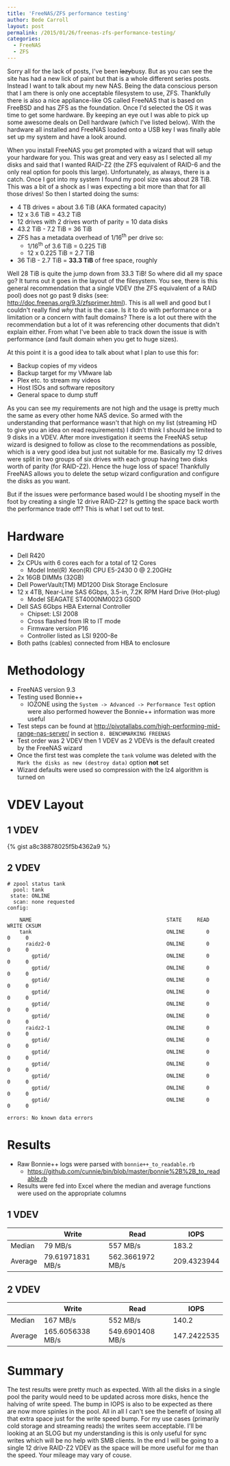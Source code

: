 ```yaml
---
title: 'FreeNAS/ZFS performance testing'
author: Bede Carroll
layout: post
permalink: /2015/01/26/freenas-zfs-performance-testing/
categories:
  - FreeNAS
  - ZFS
---
```

Sorry all for the lack of posts, I've been ~~lazy~~busy. But as you can see the site has had a new lick of paint but that is a whole different series posts. Instead I want to talk about my new NAS. Being the data conscious person that I am there is only one acceptable filesystem to use, ZFS. Thankfully there is also a nice appliance-like OS called FreeNAS that is based on FreeBSD and has ZFS as the foundation. Once I'd selected the OS it was time to get some hardware. By keeping an eye out I was able to pick up some awesome deals on Dell hardware (which I've listed below). With the hardware all installed and FreeNAS loaded onto a USB key I was finally able set up my system and have a look around.

When you install FreeNAS you get prompted with a wizard that will setup your hardware for you. This was great and very easy as I selected all my disks and said that I wanted RAID-Z2 (the ZFS equivalent of RAID-6 and the only real option for pools this large). Unfortunately, as always, there is a catch. Once I got into my system I found my pool size was about 28 TiB. This was a bit of a shock as I was expecting a bit more than that for all those drives! So then I started doing the sums:

* 4 TB drives = about 3.6 TiB (AKA formated capacity)
* 12 x 3.6 TiB = 43.2 TiB
* 12 drives with 2 drives worth of parity = 10 data disks
* 43.2 TiB - 7.2 TiB = 36 TiB
* ZFS has a metadata overhead of 1/16<sup>th</sup> per drive so:
  * 1/16<sup>th</sup> of 3.6 TiB = 0.225 TiB
  * 12 x 0.225 TiB = 2.7 TiB
* 36 TiB - 2.7 TiB = **33.3 TiB** of free space, roughly

Well 28 TiB is quite the jump down from 33.3 TiB! So where did all my space go? It turns out it goes in the layout of the filesystem. You see, there is this general recommendation that a single VDEV (the ZFS equivalent of a RAID pool) does not go past 9 disks (see: http://doc.freenas.org/9.3/zfsprimer.html). This is all well and good but I couldn't really find *why* that is the case. Is it to do with performance or a limitation or a concern with fault domains? There is a lot out there with the recommendation but a lot of it was referencing other documents that didn't explain either. From what I've been able to track down the issue is with performance (and fault domain when you get to huge sizes).

At this point it is a good idea to talk about what I plan to use this for:

* Backup copies of my videos
* Backup target for my VMware lab
* Plex etc. to stream my videos
* Host ISOs and software repository
* General space to dump stuff

As you can see my requirements are not high and the usage is pretty much the same as every other home NAS device. So armed with the understanding that performance wasn't that high on my list (streaming HD to give you an idea on read requirements) I didn't think I should be limited to 9 disks in a VDEV. After more investigation it seems the FreeNAS setup wizard is designed to follow as close to the recommendations as possible, which is a very good idea but just not suitable for me. Basically my 12 drives were split in two groups of six drives with each group having two disks worth of parity (for RAID-Z2). Hence the huge loss of space! Thankfully FreeNAS allows you to delete the setup wizard configuration and configure the disks as you want.

But if the issues were performance based would I be shooting myself in the foot by creating a single 12 drive RAID-Z2? Is getting the space back worth the performance trade off? This is what I set out to test.

# Hardware
* Dell R420
* 2x CPUs with 6 cores each for a total of 12 Cores
  * Model Intel(R) Xeon(R) CPU E5-2430 0 @ 2.20GHz
* 2x 16GB DIMMs (32GB)
* Dell PowerVault(TM) MD1200 Disk Storage Enclosure
* 12 x 4TB, Near-Line SAS 6Gbps, 3.5-in, 7.2K RPM Hard Drive (Hot-plug)
  * Model SEAGATE ST4000NM0023 GS0D
* Dell SAS 6Gbps HBA External Controller
  * Chipset: LSI 2008
  * Cross flashed from IR to IT mode
  * Firmware version P16
  * Controller listed as LSI 9200-8e
* Both paths (cables) connected from HBA to enclosure

# Methodology
* FreeNAS version 9.3
* Testing used Bonnie++
  * IOZONE using the `System -> Advanced -> Performance Test` option were also performed however the Bonnie++ information was more useful
* Test steps can be found at http://pivotallabs.com/high-performing-mid-range-nas-server/ in section `8. BENCHMARKING FREENAS`
* Test order was 2 VDEV then 1 VDEV as 2 VDEVs is the default created by the FreeNAS wizard
* Once the first test was complete the `tank` volume was deleted with the `Mark the disks as new (destroy data)` option **not** set
* Wizard defaults were used so compression with the lz4 algorithm is turned on

# VDEV Layout
## 1 VDEV
{% gist a8c38878025f5b4362a9 %}

## 2 VDEV
```
# zpool status tank
  pool: tank
 state: ONLINE
  scan: none requested
config:

    NAME                                            STATE     READ WRITE CKSUM
    tank                                            ONLINE       0     0     0
      raidz2-0                                      ONLINE       0     0     0
        gptid/                                      ONLINE       0     0     0
        gptid/                                      ONLINE       0     0     0
        gptid/                                      ONLINE       0     0     0
        gptid/                                      ONLINE       0     0     0
        gptid/                                      ONLINE       0     0     0
        gptid/                                      ONLINE       0     0     0
      raidz2-1                                      ONLINE       0     0     0
        gptid/                                      ONLINE       0     0     0
        gptid/                                      ONLINE       0     0     0
        gptid/                                      ONLINE       0     0     0
        gptid/                                      ONLINE       0     0     0
        gptid/                                      ONLINE       0     0     0
        gptid/                                      ONLINE       0     0     0

errors: No known data errors
```

# Results
* Raw Bonnie++ logs were parsed with `bonnie++_to_readable.rb`
  * https://github.com/cunnie/bin/blob/master/bonnie%2B%2B_to_readable.rb
* Results were fed into Excel where the median and average functions were used on the appropriate columns

## 1 VDEV
|         | Write            | Read             | IOPS        |
|---------|------------------|------------------|-------------|
| Median  | 79 MB/s          | 557 MB/s         | 183.2       |
| Average | 79.61971831 MB/s | 562.3661972 MB/s | 209.4323944 |

## 2 VDEV
|         | Write            | Read             | IOPS        |
|---------|------------------|------------------|-------------|
| Median  | 167 MB/s         | 552 MB/s         | 140.2       |
| Average | 165.6056338 MB/s | 549.6901408 MB/s | 147.2422535 |

# Summary
The test results were pretty much as expected. With all the disks in a single pool the parity would need to be updated across more disks, hence the halving of write speed. The bump in IOPS is also to be expected as there are now more spinles in the pool. All in all I can't see the benefit of losing all that extra space just for the write speed bump. For my use cases (primarily cold storage and streaming reads) the writes seem acceptable. I'll be looking at an SLOG but my understanding is this is only useful for sync writes which will be no help with SMB clients. In the end I will be going to a single 12 drive RAID-Z2 VDEV as the space will be more useful for me than the speed. Your mileage may vary of couse.
